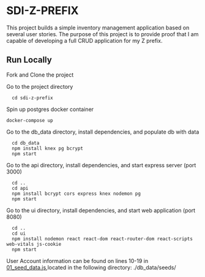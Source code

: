 
# SDI-Z-PREFIX

This project builds a simple inventory management application based on several user stories. The purpose of this project is to provide proof that I am capable of developing a full CRUD application for my Z prefix.


## Run Locally

Fork and Clone the project

Go to the project directory

```
  cd sdi-z-prefix
```

Spin up postgres docker container

```
docker-compose up
```

Go to the db_data directory, install dependencies, and populate db with data

```
  cd db_data
  npm install knex pg bcrypt
  npm start
```

Go to the api directory, install dependencies, and start express server (port 3000)

```
  cd ..
  cd api
  npm install bcrypt cors express knex nodemon pg
  npm start
```

Go to the ui directory, install dependencies, and start web application (port 8080)

```
  cd ..
  cd ui
  npm install nodemon react react-dom react-router-dom react-scripts web-vitals js-cookie
  npm start
```
User Account information can be found on lines 10-19 in [01_seed_data.js](https://github.com/fudpucker1/sdi-z-prefix/blob/main/db_data/seeds/01_seed_data.js),located in the following directory: ./db_data/seeds/
